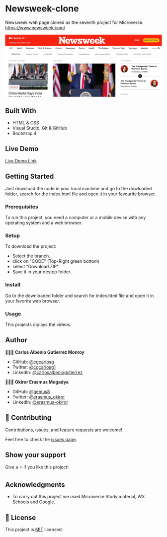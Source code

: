 # Newsweek-clone
Newsweek web page cloned as the seventh project for Microverse. https://www.newsweek.com/

![screenshot](https://github.com/cgcarlosg/Newsweek-clone/blob/clone/assets/screenchot.jpg)


## Built With

- HTML & CSS
- Visual Studio, Git & GitHub
- Bootstrap 4


## Live Demo

[Live Demo Link](https://cgcarlosg.github.io/Newsweek-clone/.)


## Getting Started

Just download the code in your local machine and go to the dowloaded folder, search for the index.html file and open it in your favourite browser.

### Prerequisites
To run this project, you need a computer or a mobile devise with any operating system and a web browser.
### Setup
To download the project:
- Select the branch.
- click on "CODE" (Top-Right green bottom)
- select "Download ZIP"
- Save it in your destop folder.

### Install
Go to the downloaded folder and search for index.html file and open it in your favorite web browser.
### Usage
This projects diplays the videos.


## Author

👨🏻‍💻 **Carlos Albenio Gutierrez Monroy**
- GitHub: [@cgcarlosg](https://github.com/cgcarlosg)
- Twitter: [@cgcarlosg1](https://twitter.com/cgcarlosg1)
- LinkedIn: [@carlosalbeniogutierrez](https://linkedin.com/in/carlosalbeniogutierrez)

👨🏻‍💻 **Okiror Erasmus Mugadya**
- GitHub: [@genius8](https://github.com/Genius8)
- Twitter: [@erasmus_okiror](https://twitter.com/erasmus_okiror)
- LinkedIn: [@erasmus-okiror](https://www.linkedin.com/in/erasmus-okiror-126363130/)
## 🤝 Contributing

Contributions, issues, and feature requests are welcome!

Feel free to check the [issues page](https://github.com/cgcarlosg/Newsweek-clone/issues).


## Show your support

Give a ⭐️ if you like this project!


## Acknowledgments

- To carry out this project we used Microverse Study material, W3 Schools and Google.


## 📝 License

This project is [MIT](LICENSE) licensed.
